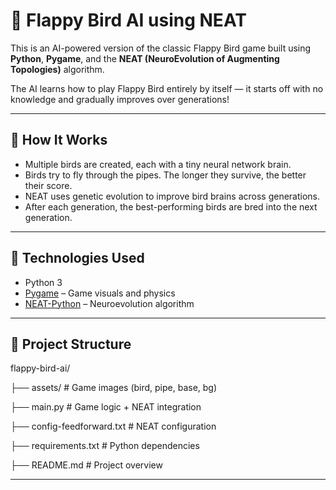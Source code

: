 # 🐤 Flappy Bird AI using NEAT

This is an AI-powered version of the classic Flappy Bird game built using **Python**, **Pygame**, and the **NEAT (NeuroEvolution of Augmenting Topologies)** algorithm.

The AI learns how to play Flappy Bird entirely by itself — it starts off with no knowledge and gradually improves over generations!

---

## 🚀 How It Works

- Multiple birds are created, each with a tiny neural network brain.
- Birds try to fly through the pipes. The longer they survive, the better their score.
- NEAT uses genetic evolution to improve bird brains across generations.
- After each generation, the best-performing birds are bred into the next generation.

---

## 🧠 Technologies Used

- Python 3
- [Pygame](https://www.pygame.org/) – Game visuals and physics
- [NEAT-Python](https://neat-python.readthedocs.io/) – Neuroevolution algorithm

---

## 📁 Project Structure

flappy-bird-ai/

├── assets/                  # Game images (bird, pipe, base, bg)

├── main.py                  # Game logic + NEAT integration

├── config-feedforward.txt   # NEAT configuration

├── requirements.txt         # Python dependencies

├── README.md                # Project overview

---
